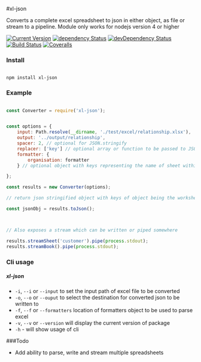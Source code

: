 #xl-json

Converts a complete excel spreadsheet to json in either object, as file or stream to a pipeline.  Module only works for nodejs version 4 or higher

[![Current Version](https://img.shields.io/npm/v/xl-json.svg?maxAgge=1000)](https://www.npmjs.org/package/xl-json)
[![dependency Status](https://img.shields.io/david/circabs/xl-json.svg?maxAge=1000)](https://david-dm.org/circabs/xl-json)
[![devDependency Status](https://img.shields.io/david/dev/circabs/xl-json.svg?maxAge=1000)](https://david-dm.org/circabs/xl-json)
[![Build Status](https://travis-ci.org/circabs/xl-json.svg?branch=master)](https://travis-ci.org/circabs/xl-json)
[![Coveralls](https://img.shields.io/coveralls/circabs/xl-json.svg?maxAge=1000)](https://coveralls.io/github/circabs/xl-json)





### Install

````ShellSession

npm install xl-json

````

### Example

```js

const Converter = require('xl-json');


const options = {
    input: Path.resolve(__dirname, './test/excel/relationship.xlsx'),
    output: '../output/relationship',
    spacer: 2, // optional for JSON.stringify
    replacer: ['key'] // optional array or function to be passed to JSON.stringify
    formatter: {
        organisation: formatter
    } // optional object with keys representing the name of sheet within workbook you would like to format and the value is a function that takes one parameter which is an array of objects.  Defaults to standard format which doesn't affect parsing done by j module

};

const results = new Converter(options);

// return json stringified object with keys of object being the worksheet name

const jsonObj = results.toJson();



// Also exposes a stream which can be written or piped somewhere

results.streamSheet('customer').pipe(process.stdout);
results.streamBook().pipe(process.stdout);

```

### Cli usage
##### xl-json <options>

- `-i`, `--i` or `--input` to set the input path of excel file to be converted
- `-o`, `--o` or `--ouput` to select the destination for converted json to be written to
- `-f`, `--f` or `--formatters` location of formatters object to be used to parse excel
- `-v`, `--v` or `--version` will display the current version of package
- `-h` - will show usage of cli


###Todo

+ Add ability to parse, write and stream multiple spreadsheets

